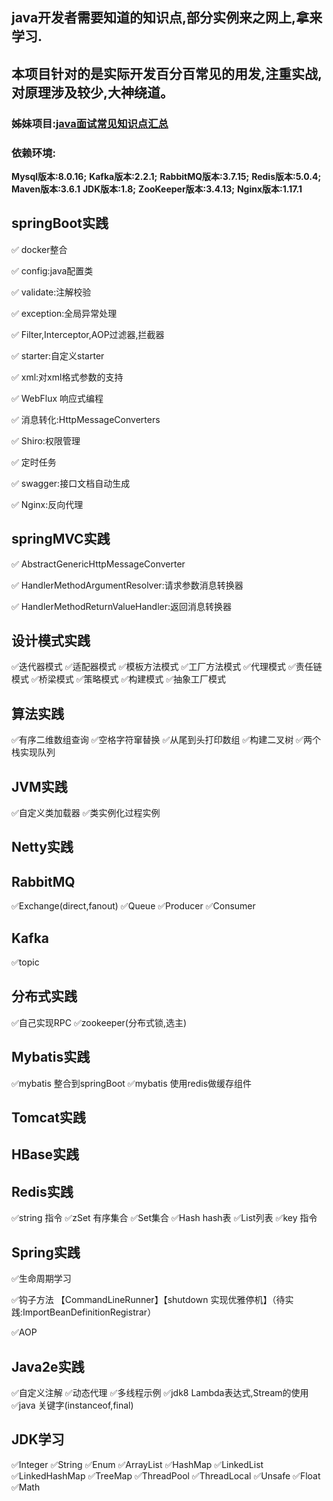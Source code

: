 ## java开发者需要知道的知识点,部分实例来之网上,拿来学习.
## 本项目针对的是实际开发百分百常见的用发,注重实战,对原理涉及较少,大神绕道。

### 姊妹项目:[java面试常见知识点汇总](http://nivelle.me/javaInterview/)

### 依赖环境:


**Mysql版本:8.0.16;**
**Kafka版本:2.2.1;** 
**RabbitMQ版本:3.7.15;** 
**Redis版本:5.0.4;** 
**Maven版本:3.6.1** 
**JDK版本:1.8;**
**ZooKeeper版本:3.4.13;**
**Nginx版本:1.17.1**



## springBoot实践

✅ docker整合

✅ config:java配置类

✅ validate:注解校验

✅ exception:全局异常处理

✅ Filter,Interceptor,AOP过滤器,拦截器

✅ starter:自定义starter

✅ xml:对xml格式参数的支持

✅ WebFlux 响应式编程

✅ 消息转化:HttpMessageConverters

✅ Shiro:权限管理

✅ 定时任务 

✅ swagger:接口文档自动生成

✅ Nginx:反向代理


## springMVC实践

✅ AbstractGenericHttpMessageConverter 

✅ HandlerMethodArgumentResolver:请求参数消息转换器

✅ HandlerMethodReturnValueHandler:返回消息转换器

## 设计模式实践

✅迭代器模式 ✅适配器模式 ✅模板方法模式 ✅工厂方法模式 ✅代理模式 ✅责任链模式 ✅桥梁模式 ✅策略模式 ✅构建模式 ✅抽象工厂模式


## 算法实践

✅有序二维数组查询 ✅空格字符窜替换 ✅从尾到头打印数组 ✅构建二叉树 ✅两个栈实现队列

## JVM实践

✅自定义类加载器 ✅类实例化过程实例

## Netty实践

## RabbitMQ

✅Exchange(direct,fanout) ✅Queue ✅Producer ✅Consumer

## Kafka

✅topic

## 分布式实践

✅自己实现RPC ✅zookeeper(分布式锁,选主)

## Mybatis实践

✅mybatis 整合到springBoot ✅mybatis 使用redis做缓存组件

## Tomcat实践

## HBase实践

## Redis实践

✅string 指令 ✅zSet 有序集合 ✅Set集合 ✅Hash hash表 ✅List列表 ✅key 指令

## Spring实践

✅生命周期学习

✅钩子方法 【CommandLineRunner】【shutdown 实现优雅停机】（待实践:ImportBeanDefinitionRegistrar）

✅AOP

## Java2e实践

✅自定义注解 ✅动态代理 ✅多线程示例 ✅jdk8 Lambda表达式,Stream的使用 ✅java 关键字(instanceof,final)

## JDK学习

✅Integer ✅String ✅Enum ✅ArrayList ✅HashMap ✅LinkedList ✅LinkedHashMap ✅TreeMap ✅ThreadPool ✅ThreadLocal ✅Unsafe ✅Float ✅Math









